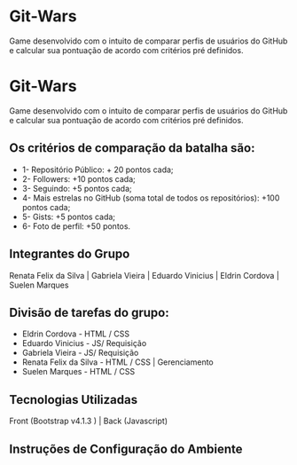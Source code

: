 # Git-Wars
Game desenvolvido com o intuito de comparar perfis de usuários do GitHub e calcular sua pontuação de acordo com critérios pré definidos.

# Git-Wars
Game desenvolvido com o intuito de comparar perfis de usuários do GitHub e calcular sua pontuação de acordo com critérios pré definidos.

## Os critérios de comparação da batalha são: 
- 1- Repositório Público: + 20 pontos cada;
- 2- Followers: +10 pontos cada;
- 3- Seguindo: +5 pontos cada;
- 4- Mais estrelas no GitHub (soma total de todos os repositórios): +100 pontos cada;
- 5- Gists: +5 pontos cada;
- 6- Foto de perfil: +50 pontos.

## Integrantes do Grupo
Renata Felix da Silva	 |   Gabriela Vieira   |   Eduardo Vinicius   |   Eldrin Cordova   |   Suelen Marques

## Divisão de tarefas do grupo: 
- Eldrin Cordova - HTML / CSS
- Eduardo Vinicius - JS/ Requisição
- Gabriela Vieira - JS/ Requisição
- Renata Felix da Silva - HTML / CSS | Gerenciamento 
- Suelen Marques - HTML / CSS

## Tecnologias Utilizadas
Front (Bootstrap v4.1.3 ) |  Back (Javascript)

## Instruções de Configuração do Ambiente

